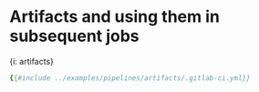 # Artifacts and using them in subsequent jobs

{i: artifacts}

```yaml
{{#include ../examples/pipelines/artifacts/.gitlab-ci.yml}}
```


